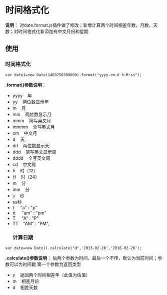 # 时间格式化
**说明**：
对date.format.js插件做了修改；新增计算两个时间相差年数，月数，天数；对时间格式化新添加有中文月份和星期

 ##  使用
 
 ###  时间格式化
 ```
 var date1=new Date(1480750309000).format("yyyy-cm-d h:M:ss");
 ```
 **.format()参数说明**：
- yyyy&nbsp;&nbsp;&nbsp;&nbsp;年
- yy&nbsp;&nbsp;&nbsp;&nbsp;两位数显示年
- m&nbsp;&nbsp;&nbsp;&nbsp;月
- mm&nbsp;&nbsp;&nbsp;&nbsp;两位数显示月
- mmm&nbsp;&nbsp;&nbsp;&nbsp;简写英文月
- mmmm&nbsp;&nbsp;&nbsp;&nbsp;全写英文月
- cm&nbsp;&nbsp;&nbsp;&nbsp;中文月
- d&nbsp;&nbsp;&nbsp;&nbsp;天
- dd&nbsp;&nbsp;&nbsp;&nbsp;两位数显示天
- ddd&nbsp;&nbsp;&nbsp;&nbsp;简写英文显示周
- dddd&nbsp;&nbsp;&nbsp;&nbsp;全写英文周
- cd&nbsp;&nbsp;&nbsp;&nbsp;中文周
- h&nbsp;&nbsp;&nbsp;&nbsp;时（12）
- H&nbsp;&nbsp;&nbsp;&nbsp;时（24）
- m&nbsp;&nbsp;&nbsp;&nbsp;分
- mm&nbsp;&nbsp;&nbsp;&nbsp;分
- s&nbsp;&nbsp;&nbsp;&nbsp;秒
- ss秒
- t &nbsp;&nbsp;&nbsp;&nbsp;"a"  : "p"
- tt &nbsp;&nbsp;&nbsp;&nbsp;"am" : "pm"
- T &nbsp;&nbsp;&nbsp;&nbsp;"A"  : "P"
- TT&nbsp;&nbsp;&nbsp;&nbsp;"AM" : "PM",
  ### 计算日期
```
var date=new Date().calculate("d",'2013-02-26','2016-02-26');
```
 **.calculate()参数说明**：
后两个参数为时间，最后一个不传，默认为当前时间；参数可以为时间戳
第一个参数为返回类型
- y&nbsp;&nbsp;&nbsp;&nbsp;返回两个时间相差年（此值为估值）
- m&nbsp;&nbsp;&nbsp;&nbsp;相差月份
- d&nbsp;&nbsp;&nbsp;&nbsp;相差天数
